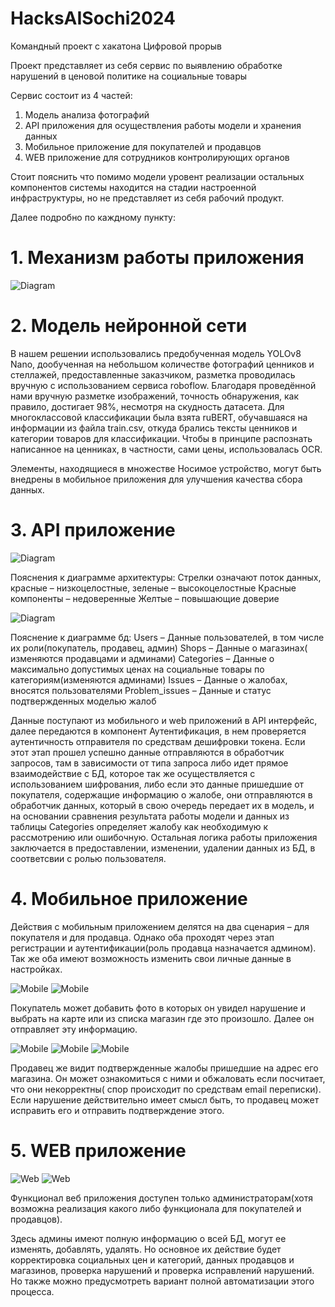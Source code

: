 # HacksAISochi2024
Командный проект с хакатона Цифровой прорыв

Проект представляет из себя сервис по выявлению обработке нарушений в ценовой политике на социальные товары

Сервис состоит из 4 частей:
1. Модель анализа фотографий
2. API приложения для осуществления работы модели и хранения данных
3. Мобильное приложение для покупателей и продавцов
4. WEB приложение для сотрудников контролирующих органов

Стоит пояснить что помимо модели уровент реализации остальных компонентов системы находится на стадии настроенной инфраструктуры, но не представляет из себя рабочий продукт.

Далее подробно по каждному пункту:

# 1. Механизм работы приложения

![Diagram](Assets/Model-diagram.drawio.svg)

# 2. Модель нейронной сети

В нашем решении использовались предобученная модель YOLOv8 Nano, дообученная на небольшом количестве фотографий ценников и стеллажей, предоставленные заказчиком, разметка проводилась вручную с использованием сервиса roboflow. Благодаря проведённой нами вручную разметке изображений, точность обнаружения, как правило, достигает 98%, несмотря на скудность датасета.
Для многоклассовой классификации была взята ruBERT, обучавшаяся на информации из файла train.csv, откуда брались тексты ценников и категории товаров для классификации.
Чтобы в принципе распознать написанное на ценниках, в частности, сами цены, использовалась OCR.

Элементы, находящиеся в множестве Носимое устройство, могут быть внедрены в мобильное приложения для улучшения качества сбора данных.

# 3. API приложение

![Diagram](Assets/Archecture-diargam.svg)

Пояснения к диаграмме архитектуры: 
Стрелки означают поток данных, красные – низкоцелостные, зеленые – высокоцелостные
Красные компоненты – недоверенные
Желтые – повышающие доверие

![Diagram](Assets/DB-diagram.svg)

Пояснение к диаграмме бд:
Users – Данные пользователей, в том числе их роли(покупатель, продавец, админ)
Shops – Данные о магазинах( изменяются продавцами и админами)
Categories – Данные о максимально допустимых ценах на социальные товары по категориям(изменяются админами)
Issues – Данные о жалобах, вносятся пользователями
Problem_issues – Данные и статус подтвержденных моделью жалоб

Данные поступают из мобильного и web приложений в API интерфейс, далее передаются в компонент Аутентификация, в нем проверяется аутентичность отправителя по средствам дешифровки токена. Если этот этап прошел успешно данные отправляются в обработчик запросов, там в зависимости от типа запроса либо идет прямое взаимодействие с БД, которое так же осуществляется с использованием шифрования, либо если это данные пришедшие от покупателя, содержащие информацию о жалобе, они отправляются в обработчик данных, который в свою очередь передает их в модель, и на основании сравнения результата работы модели и данных из таблицы Categories определяет жалобу как необходимую к рассмотрению или ошибочную. Остальная логика работы приложения заключается в предоставлении, изменении, удалении данных из БД, в соответсвии с ролью пользователя.


# 4. Мобильное приложение

Действия с мобильным приложением делятся на два сценария – для покупателя и для продавца. Однако оба проходят через этап регистрации и аутентификации(роль продавца назначается админом). Так же оба имеют возможность изменить свои личные данные в настройках.

![Mobile](Assets/Mobile-Customer-1.png)
![Mobile](Assets/Mobile-Customer-2.png)

Покупатель может добавить фото в которых он увидел нарушение и выбрать на карте или из списка магазин где это произошло. Далее он отправляет эту информацию.

![Mobile](Assets/Mobile-Seller-1.png)
![Mobile](Assets/Mobile-Seller-2.png)
![Mobile](Assets/Mobile-Seller-3.png)

Продавец же видит подтвержденные жалобы пришедшие на адрес его магазина. Он может ознакомиться с ними и обжаловать если посчитает, что они некорректны( спор происходит по средствам email переписки). Если нарушение действительно имеет смысл быть, то продавец может исправить его и отправить подтверждение этого. 


# 5. WEB приложение

![Web](Assets/Web-interface-2.png)
![Web](Assets/Web-interface-2.png)

Функционал веб приложения доступен только администраторам(хотя возможна реализация какого либо функционала для покупателей и продавцов).

Здесь админы имеют полную информацию о всей БД, могут ее изменять, добавлять, удалять. Но основное их действие будет корректировка социальных цен и категорий, данных продавцов и магазинов, проверка нарушений и проверка исправлений нарушений. Но также можно предусмотреть вариант полной автоматизации этого процесса.
